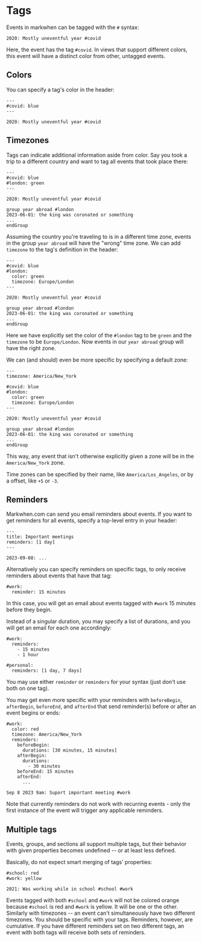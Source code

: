 <script setup>
import SubscriptionPillButtons from "../src/SubscriptionPillButtons.vue"

</script>

# Tags

Events in markwhen can be tagged with the `#` syntax:

```
2020: Mostly uneventful year #covid
```

Here, the event has the tag `#covid`. In views that support different colors, this event will have a distinct color from other, untagged events.

## Colors

You can specify a tag's color in the header:

```
---
#covid: blue
---

2020: Mostly uneventful year #covid
```

## Timezones

Tags can indicate additional information aside from color. Say you took a trip to a different country and want to tag all events that took place there:

```
---
#covid: blue
#london: green
---

2020: Mostly uneventful year #covid

group year abroad #london
2023-06-01: the king was coronated or something
...
endGroup
```

Assuming the country you're traveling to is in a different time zone, events in the group `year abroad` will have the "wrong" time zone. We can add `timezone` to the tag's definition in the header:

```
---
#covid: blue
#london:
  color: green
  timezone: Europe/London
---

2020: Mostly uneventful year #covid

group year abroad #london
2023-06-01: the king was coronated or something
...
endGroup
```

Here we have explicitly set the color of the `#london` tag to be `green` and the `timezone` to be `Europe/London`. Now events in our `year abroad` group will have the right zone.

We can (and should) even be more specific by specifying a default zone:

```
---
timezone: America/New_York

#covid: blue
#london:
  color: green
  timezone: Europe/London
---

2020: Mostly uneventful year #covid

group year abroad #london
2023-06-01: the king was coronated or something
...
endGroup
```

This way, any event that isn't otherwise explicitly given a zone will be in the `America/New_York` zone.

Time zones can be specified by their name, like `America/Los_Angeles`, or by a offset, like `+5` or `-3`.

## Reminders

<SubscriptionPillButtons></SubscriptionPillButtons>
Markwhen.com can send you email reminders about events. If you want to get reminders for all events, specify a top-level entry in your header:

```
---
title: Important meetings
reminders: [1 day]
---

2023-09-08: ...
```

Alternatively you can specify reminders on specific tags, to only receive reminders about events that have that tag:

```
#work:
  reminder: 15 minutes
```

In this case, you will get an email about events tagged with `#work` 15 minutes before they begin.

Instead of a singular duration, you may specify a list of durations, and you will get an email for each one accordingly:

```
#work:
  reminders:
    - 15 minutes
    - 1 hour

#personal:
  reminders: [1 day, 7 days]
```

You may use either `reminder` or `reminders` for your syntax (just don't use both on one tag).

You may get even more specific with your reminders with `beforeBegin`, `afterBegin`, `beforeEnd`, and `afterEnd` that send reminder(s) before or after an event begins or ends:

```
#work:
  color: red
  timezone: America/New_York
  reminders:
    beforeBegin:
      durations: [30 minutes, 15 minutes]
    afterBegin:
      durations:
        - 30 minutes
    beforeEnd: 15 minutes
    afterEnd:
      ...

Sep 8 2023 9am: Suport important meeting #work
```

Note that currently reminders do not work with recurring events - only the first instance of the event will trigger any applicable reminders.

## Multiple tags

Events, groups, and sections all support multiple tags, but their behavior with given properties becomes undefined -- or at least less defined.

Basically, do not expect smart merging of tags' properties:

```
#school: red
#work: yellow

2021: Was working while in school #school #work
```

Events tagged with both `#school` and `#work` will not be colored orange because `#school` is red and `#work` is yellow. It will be one or the other. Similarly with timezones -- an event can't simultaneously have two different timezones. You should be specific with your tags. Reminders, however, are cumulative. If you have different reminders set on two different tags, an event with both tags will receive both sets of reminders.
